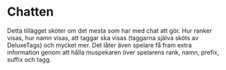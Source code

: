# Chatten
Detta tillägget sköter om det mesta som har med chat att gör. Hur ranker visas, hur namn visas, att taggar ska visas (taggarna själva sköts av DeluxeTags) och mycket mer.
Det låter även spelare få fram extra information genom att hålla muspekaren över spelarens rank, namn, prefix, suffix och tagg.
